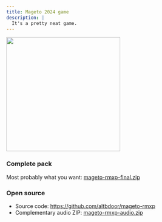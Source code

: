 ```yaml
---
title: Mageto 2024 game
description: |
  It's a pretty neat game.
---
```


<a class="text-center d-block" href="https://i.imgur.com/6jPQiNB.png" target="_blank">
  <img src="https://i.imgur.com/6jPQiNB.png" width="300" class="img-fluid" />
</a>

### Complete pack

Most probably what you want: [mageto-rmxp-final.zip](https://f000.backblazeb2.com/file/thes1tuation-memes/mageto-rmxp-final.zip)

### Open source

- Source code: <https://github.com/altbdoor/mageto-rmxp>
- Complementary audio ZIP: [mageto-rmxp-audio.zip](https://f000.backblazeb2.com/file/thes1tuation-memes/mageto-rmxp-audio.zip)

